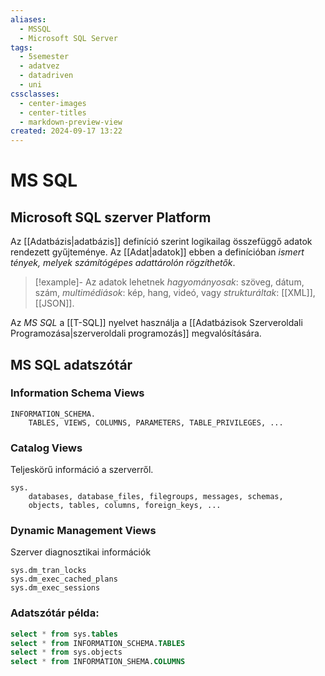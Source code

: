 ```yaml
---
aliases:
  - MSSQL
  - Microsoft SQL Server
tags:
  - 5semester
  - adatvez
  - datadriven
  - uni
cssclasses:
  - center-images
  - center-titles
  - markdown-preview-view
created: 2024-09-17 13:22
---
```






# MS SQL

## Microsoft SQL szerver Platform

Az [[Adatbázis|adatbázis]] definíció szerint logikailag összefüggő adatok rendezett gyűjteménye. Az [[Adat|adatok]] ebben a definícióban *ismert tények, melyek számítógépes adattárolón rögzíthetők*. 

> [!example]- 
> Az adatok lehetnek *hagyományosak*: szöveg, dátum, szám,
> *multimédiások*: kép, hang, videó,
> vagy *strukturáltak*: [[XML]], [[JSON]].


Az *MS SQL* a [[T-SQL]] nyelvet használja a [[Adatbázisok Szerveroldali Programozása|szerveroldali programozás]] megvalósítására.

## MS SQL adatszótár

### Information Schema Views

```tsql
INFORMATION_SCHEMA.
	TABLES, VIEWS, COLUMNS, PARAMETERS, TABLE_PRIVILEGES, ...
```

### Catalog Views

Teljeskörű információ a szerverről.

```t-sql
sys.
	databases, database_files, filegroups, messages, schemas,
	objects, tables, columns, foreign_keys, ... 
```

### Dynamic Management Views

Szerver diagnosztikai információk

```t-sql
sys.dm_tran_locks
sys.dm_exec_cached_plans
sys.dm_exec_sessions
```

### Adatszótár példa:
```sql
select * from sys.tables
select * from INFORMATION_SCHEMA.TABLES
select * from sys.objects
select * from INFORMATION_SHEMA.COLUMNS
```